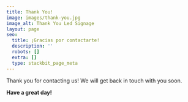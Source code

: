 ```yaml
---
title: Thank You!
image: images/thank-you.jpg
image_alt: Thank You Led Signage
layout: page
seo:
  title: ¡Gracias por contactarte!
  description: ''
  robots: []
  extra: []
  type: stackbit_page_meta
---
```


Thank you for contacting us! We will get back in touch with you soon.

**Have a great day!**